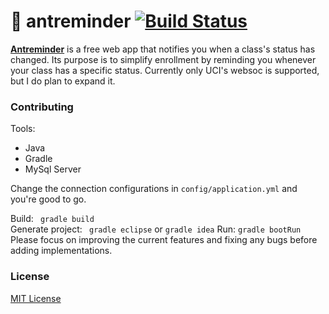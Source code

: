 # :ant: antreminder [![Build Status](https://travis-ci.org/tolusalako/antreminder.svg?branch=master)](https://travis-ci.org/tolusalako/antreminder)
 [__Antreminder__](antreminder.csthings.net) is a free web app that notifies you when a class's status has changed. Its purpose is to simplify enrollment by reminding you whenever your class has a specific status. Currently only UCI's websoc is supported, but I do plan to expand it.

### Contributing
Tools:
* Java
* Gradle
* MySql Server

Change the connection configurations in `config/application.yml` and you're good to go.

Build: ``` gradle build```   
Generate project: ``` gradle eclipse``` or ``` gradle idea ```
Run: ``` gradle bootRun ```
Please focus on improving the current features and fixing any bugs before adding implementations.

### License
[MIT License](https://github.com/tolusalako/antreminder/blob/master/LICENSE.md)
